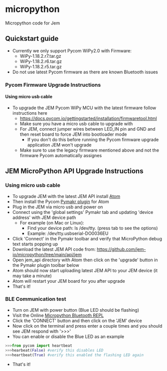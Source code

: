 # micropython
Micropython code for Jem


## Quickstart guide 
- Currently we only support Pycom WiPy2.0 with Firmware:
   + WiPy-1.18.2.r7.tar.gz
   + WiPy-1.18.2.r6.tar.gz
   + WiPy-1.18.2.r5.tar.gz
- Do not use latest Pycom firmware as there are known Bluetooth issues
   
### Pycom Firmware Upgrade Instructions
#### Using micro usb cable
- To upgrade the JEM Pycom WiPy MCU with the latest firmware follow instructions here
   + https://docs.pycom.io/gettingstarted/installation/firmwaretool.html
   + Make sure you have a micro usb cable to upgrade with
   + For JEM, connect jumper wires between LED_IN pin and GND and then reset board to force JEM into bootloader mode
      + If you don't do this before running the Pycom firmware upgrade application JEM won't upgrade
   + Make sure to use the legacy firmware mentioned above and not the firmware Pycom automatically assignes 

## JEM MicroPython API Upgrade Instructions
### Using micro usb cable
- To upgrade JEM with the latest JEM API install [Atom](https://atom.io/)
- Then install the Pycom [Pymakr plugin](https://atom.io/packages/pymakr) for Atom
- Plug in the JEM via micro usb and power on
- Connect using the 'global settings' Pymakr tab and updating 'device address' with JEM device path
   + For example (on Mac or Linux): 
      + Find your device path: ls /dev/tty. (press tab to see the options)
      + Example: /dev/tty.usbserial-DO0036EU
- Click 'Connect' in the Pymakr toolbar and verify that MicroPython debug text starts popping up
- Download the latest JEM API code from: https://github.com/jem-io/micropython/tree/main/api/jem
- Open jem_api directory with Atom then click on the 'upgrade' button in the Pymakr plugin toolbar below
- Atom should now start uploading latest JEM API to your JEM device (it may take a minute) 
- Atom will restart your JEM board for you after upgrade
- That's it!

   
### BLE Communication test
- Turn on JEM with power button (Blue LED should be flashing)
- Visit the Online [Micropython Bluetooth REPL](https://glennrub.github.io/webbluetooth/micropython/repl/)
- Click the 'CONNECT' button and then click on the 'JEM' device
- Now click on the terminal and press enter a couple times and you should see JEM respond with '>>>'
- You can enable or disable the Blue LED as an example
```python
>>>from pycom import heartbeat
>>>hearbeat(False) #verify this disables LED
>>>heartbeat(True) #verify this enabled the flashing LED again
```
- That's it!
